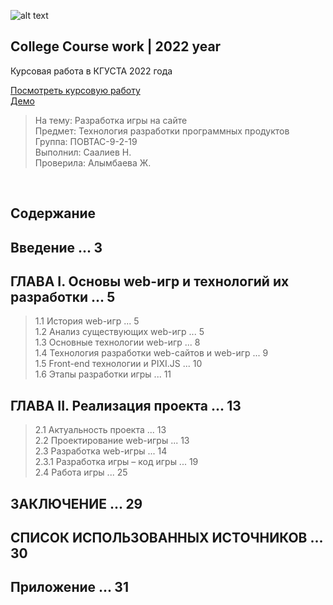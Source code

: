 ![alt text](https://pb.edu.pl/chec2020/wp-content/uploads/sites/47/2020/05/ksucta-baner.jpg)

## College Course work | 2022 year

Курсовая работа в КГУСТА 2022 года
<br />

<a id="raw-url" href="./course_work.docx" target="_blank" download>Посмотреть курсовую работу</a>
<br />
<a id="raw-url" target="_blank" href="https://samurai-io.web.app">Демо</a>
<br />

> На тему: Разработка игры на сайте <br />
> Предмет: Технология разработки программных продуктов <br />
> Группа: ПОВТАС-9-2-19 <br />
> Выполнил: Саалиев Н. <br />
> Проверила: Алымбаева Ж. <br />

<br />

## Содержание
## Введение ...	3
## ГЛАВА I. Основы web-игр и технологий их разработки ...	5
> 1.1 История web-игр ...	5 <br />
> 1.2 Анализ существующих web-игр ...	5 <br />
> 1.3 Основные технологии web-игр ...	8 <br />
> 1.4 Технология разработки web-сайтов и web-игр ...	9 <br />
> 1.5 Front-end технологии и PIXI.JS ... 10 <br />
> 1.6 Этапы разработки игры ...	11 <br />
## ГЛАВА II. Реализация проекта ...	13 
> 2.1 Актуальность проекта ...	13 <br />
> 2.2 Проектирование web-игры ...	13 <br />
> 2.3 Разработка web-игры ...	14 <br />
> 2.3.1 Разработка игры – код игры ...	19 <br />
> 2.4 Работа игры ...	25 <br />
## ЗАКЛЮЧЕНИЕ ...	29
## СПИСОК ИСПОЛЬЗОВАННЫХ ИСТОЧНИКОВ ... 30
## Приложение ... 31
